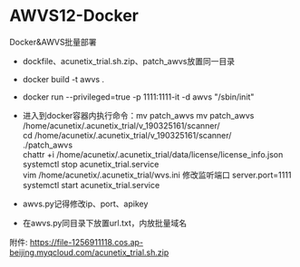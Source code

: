 # AWVS12-Docker
Docker&amp;AWVS批量部署


- dockfile、acunetix_trial.sh.zip、patch_awvs放置同一目录

- docker build -t awvs .

- docker run --privileged=true -p 1111:1111-it -d awvs "/sbin/init"

- 进入到docker容器内执行命令：mv patch_awvs mv patch_awvs /home/acunetix/.acunetix_trial/v_190325161/scanner/  
  cd /home/acunetix/.acunetix_trial/v_190325161/scanner/  
  ./patch_awvs  
  chattr +i /home/acunetix/.acunetix_trial/data/license/license_info.json  
  systemctl stop acunetix_trial.service  
  vim /home/acunetix/.acunetix_trial/wvs.ini 修改监听端口 server.port=1111  
  systemctl start acunetix_trial.service  
  
- awvs.py记得修改ip、port、apikey

- 在awvs.py同目录下放置url.txt，内放批量域名

附件:
https://file-1256911118.cos.ap-beijing.myqcloud.com/acunetix_trial.sh.zip
